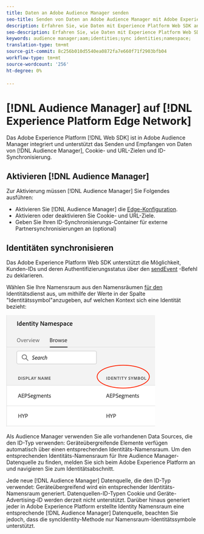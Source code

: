 ```yaml
---
title: Daten an Adobe Audience Manager senden
seo-title: Senden von Daten an Adobe Audience Manager mit Adobe Experience Platform Web SDK
description: Erfahren Sie, wie Daten mit Experience Platform Web SDK an Adobe Audience Manager gesendet werden
seo-description: Erfahren Sie, wie Daten mit Experience Platform Web SDK an Adobe Audience Manager gesendet werden
keywords: audience manager;aam;identities;sync identities;namespace;
translation-type: tm+mt
source-git-commit: 8c256b010d5540ea0872fa7e660f71f2903bfb04
workflow-type: tm+mt
source-wordcount: '256'
ht-degree: 0%

---
```



# [!DNL Audience Manager] auf [!DNL Experience Platform Edge Network]

Das Adobe Experience Platform [!DNL Web SDK] ist in Adobe Audience Manager integriert und unterstützt das Senden und Empfangen von Daten von [!DNL Audience Manager], Cookie- und URL-Zielen und ID-Synchronisierung.

## Aktivieren [!DNL Audience Manager]

Zur Aktivierung müssen [!DNL Audience Manager] Sie Folgendes ausführen:

- Aktivieren Sie [!DNL Audience Manager] die [Edge-Konfiguration](../../fundamentals/edge-configuration.md).
- Aktivieren oder deaktivieren Sie Cookie- und URL-Ziele.
- Geben Sie Ihren ID-Synchronisierungs-Container für externe Partnersynchronisierungen an (optional)

## Identitäten synchronisieren

Das Adobe Experience Platform Web SDK unterstützt die Möglichkeit, Kunden-IDs und deren Authentifizierungsstatus über den [sendEvent](../../fundamentals/identity.md#syncing-identities) -Befehl zu deklarieren.

Wählen Sie Ihre Namensraum aus den Namensräumen [für den](../../../identity/../identity-service/namespaces.md) Identitätsdienst aus, um mithilfe der Werte in der Spalte &quot;Identitätssymbol&quot;anzugeben, auf welchen Kontext sich eine Identität bezieht:

![Ansicht der Benutzeroberfläche der Namensraum](../../../assets/edge_namespaceUI_identity-symbol.png)

Als Audience Manager verwenden Sie alle vorhandenen Data Sources, die den ID-Typ verwenden: Geräteübergreifende Elemente verfügen automatisch über einen entsprechenden Identitäts-Namensraum. Um den entsprechenden Identitäts-Namensraum für Ihre Audience Manager-Datenquelle zu finden, melden Sie sich beim Adobe Experience Platform an und navigieren Sie zum Identitätsabschnitt.

Jede neue [!DNL Audience Manager] Datenquelle, die den ID-Typ verwendet: Geräteübergreifend wird ein entsprechender Identitäts-Namensraum generiert. Datenquellen-ID-Typen Cookie und Geräte-Advertising-ID werden derzeit nicht unterstützt. Darüber hinaus generiert jeder in Adobe Experience Platform erstellte Identity Namensraum eine entsprechende [!DNL Audience Manager] Datenquelle, beachten Sie jedoch, dass die syncIdentity-Methode nur Namensraum-Identitätssymbole unterstützt.
